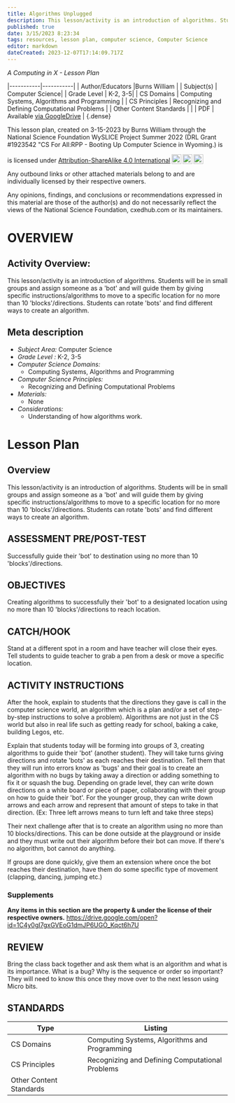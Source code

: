 ```yaml
---
title: Algorithms Unplugged
description: This lesson/activity is an introduction of algorithms. Students will be in small groups and assign someone as a 'bot' and will guide them by giving specific instructions/algorithms to move to a specific location for no more than 10 'blocks'/directions. Students can rotate 'bots' and find different ways to create an algorithm.
published: true
date: 3/15/2023 8:23:34
tags: resources, lesson plan, computer science, Computer Science 
editor: markdown
dateCreated: 2023-12-07T17:14:09.717Z
---
```

*A Computing in X - Lesson Plan*

|-----------|-----------|
| Author/Educators |Burns William |
| Subject(s) | Computer Science|
| Grade Level | K-2, 3-5|
| CS Domains | Computing Systems, Algorithms and Programming |
| CS Principles | Recognizing and Defining Computational Problems |
| Other Content Standards |  | 
| PDF | Available [via GoogleDrive](https://drive.google.com/open?id=1Zq8BKZmv8RNrs3vMCDWsgAi2CJfGGgRm) |
{.dense}






This lesson plan, created on 3-15-2023 by Burns William through the National Science Foundation WySLICE Project Summer 2022 (DRL Grant #1923542 "CS For All:RPP - Booting Up Computer Science in Wyoming.) is  <p xmlns:cc="http://creativecommons.org/ns#" >  is licensed under <a href="http://creativecommons.org/licenses/by-sa/4.0/?ref=chooser-v1" target="_blank" rel="license noopener noreferrer" style="display:inline-block;">Attribution-ShareAlike 4.0 International<img style="height:22px!important;margin-left:3px;vertical-align:text-bottom;" src="https://mirrors.creativecommons.org/presskit/icons/cc.svg?ref=chooser-v1"><img style="height:22px!important;margin-left:3px;vertical-align:text-bottom;" src="https://mirrors.creativecommons.org/presskit/icons/by.svg?ref=chooser-v1"><img style="height:22px!important;margin-left:3px;vertical-align:text-bottom;" src="https://mirrors.creativecommons.org/presskit/icons/sa.svg?ref=chooser-v1"></a></p>


Any outbound links or other attached materials belong to and are individually licensed by their respective owners. 


Any opinions, findings, and conclusions or recommendations expressed in this material are those of the author(s) and do not necessarily reflect the views of the National Science Foundation, cxedhub.com or its maintainers.


# OVERVIEW
## Activity Overview:  
This lesson/activity is an introduction of algorithms. Students will be in small groups and assign someone as a 'bot' and will guide them by giving specific instructions/algorithms to move to a specific location for no more than 10 'blocks'/directions. Students can rotate 'bots' and find different ways to create an algorithm.
## Meta description
+ *Subject Area:* Computer Science 
+ *Grade Level :* K-2, 3-5 
+ *Computer Science Domains:*
   + Computing Systems, Algorithms and Programming
+ *Computer Science Principles:*
   + Recognizing and Defining Computational Problems
+ *Materials:* 
   + None
+ *Considerations:*
   + Understanding of how algorithms work.


# Lesson Plan
## Overview
This lesson/activity is an introduction of algorithms. Students will be in small groups and assign someone as a 'bot' and will guide them by giving specific instructions/algorithms to move to a specific location for no more than 10 'blocks'/directions. Students can rotate 'bots' and find different ways to create an algorithm.
## ASSESSMENT PRE/POST-TEST
Successfully guide their 'bot' to destination using no more than 10 'blocks'/directions.
## OBJECTIVES
Creating algorithms to successfully their 'bot' to a designated location using no more than 10 'blocks'/directions to reach location.


## CATCH/HOOK
Stand at a different spot in a room and have teacher will close their eyes. Tell students to guide teacher to grab a pen from a desk or move a specific location.


## ACTIVITY INSTRUCTIONS
After the hook, explain to students that the directions they gave is call in the computer science world, an algorithm which is a plan and/or a set of step-by-step instructions to solve a problem). Algorithms are not just in the CS world but also in real life such as getting ready for school, baking a cake, building Legos, etc.


Explain that students today will be forming into groups of 3, creating algorithms to guide their 'bot' (another student). They will take turns giving directions and rotate 'bots' as each reaches their destination. Tell them that they will run into errors know as 'bugs' and their goal is to create an algorithm with no bugs by taking away a direction or adding something to fix it or squash the bug. Depending on grade level, they can write down directions on a white board or piece of paper, collaborating with their group on how to guide their 'bot'. For the younger group, they can write down arrows and each arrow and represent that amount of steps to take in that direction. (Ex: Three left arrows means to turn left and take three steps)


Their next challenge after that is to create an algorithm using no more than 10 blocks/directions. This can be done outside at the playground or inside and they must write out their algorithm before their bot can move. If there's no algorithm, bot cannot do anything.


If groups are done quickly, give them an extension where once the bot reaches their destination, have them do some specific type of movement (clapping, dancing, jumping etc.)


### Supplements
**Any items in this section are the property & under the license of their respective owners.**
https://drive.google.com/open?id=1C4y0gI7gxGVEoG1dmJP6UGO_Kqct6h7U




## REVIEW
Bring the class back together and ask them what is an algorithm and what is its importance. What is a bug? Why is the sequence or order so important? They will need to know this once they move over to the next lesson using Micro bits.
## STANDARDS        
| Type | Listing | 
|-----------|-----------|
| CS Domains  | Computing Systems, Algorithms and Programming|
| CS Principles   | Recognizing and Defining Computational Problems|
| Other Content Standards |   |